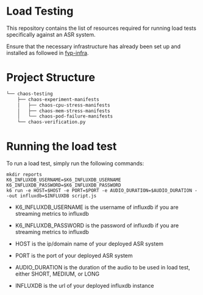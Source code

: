 # Load Testing

This repository contains the list of resources required for running load tests specifically against an ASR system.

Ensure that the necessary infrastructure has already been set up and installed as followed in [fyp-infra](https://github.com/ernestang98/fyp-infra).

# Project Structure

```bash
└── chaos-testing
    ├── chaos-experiment-manifests
    │   ├── chaos-cpu-stress-manifests
    │   ├── chaos-mem-stress-manifests
    │   └── chaos-pod-failure-manifests
    └── chaos-verification.py
```

# Running the load test

To run a load test, simply run the following commands:

```
mkdir reports
K6_INFLUXDB_USERNAME=$K6_INFLUXDB_USERNAME 
K6_INFLUXDB_PASSWORD=$K6_INFLUXDB_PASSWORD 
k6 run -e HOST=$HOST -e PORT=$PORT -e AUDIO_DURATION=$AUDIO_DURATION --out influxdb=$INFLUXDB script.js
```

- K6_INFLUXDB_USERNAME is the username of influxdb if you are streaming metrics to influxdb

- K6_INFLUXDB_PASSWORD is the password of influxdb if you are streaming metrics to influxdb

- HOST is the ip/domain name of your deployed ASR system

- PORT is the port of your deployed ASR system

- AUDIO_DURATION is the duration of the audio to be used in load test, either SHORT, MEDIUM, or LONG

- INFLUXDB is the url of your deployed influxdb instance
